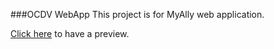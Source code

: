 ###OCDV WebApp
This project is for MyAlly web application. 

[Click here](https://nyc-anti-dv.github.io/OCDV_WebApp/) to have a preview.